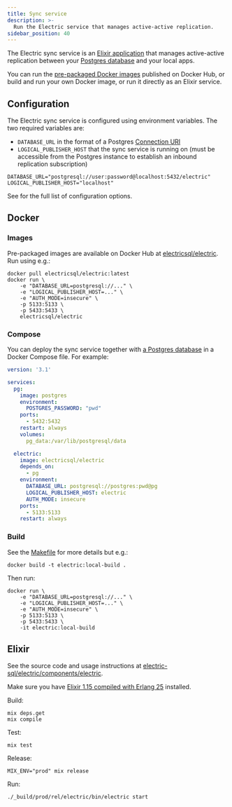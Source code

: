```yaml
---
title: Sync service
description: >-
  Run the Electric service that manages active-active replication.
sidebar_position: 40
---
```


The Electric sync service is an [Elixir application](https://elixir-lang.org) that manages active-active replication between your [Postgres database](./postgres.md) and your local apps.

You can run the [pre-packaged Docker images](#images) published on Docker Hub, or build and run your own Docker image, or run it directly as an Elixir service.

## Configuration

The Electric sync service is configured using environment variables. The two required variables are:

- `DATABASE_URL` in the format of a Postgres [Connection URI](https://www.postgresql.org/docs/current/libpq-connect.html#id-1.7.3.8.3.6)
- `LOGICAL_PUBLISHER_HOST` that the sync service is running on (must be accessible from the Postgres instance to establish an inbound replication subscription)

```shell
DATABASE_URL="postgresql://user:password@localhost:5432/electric"
LOGICAL_PUBLISHER_HOST="localhost"
```

See <DocPageLink path="api/service" /> for the full list of configuration options.

## Docker

### Images

Pre-packaged images are available on Docker Hub at [electricsql/electric](https://hub.docker.com/r/electricsql/electric). Run using e.g.:

```shell
docker pull electricsql/electric:latest 
docker run \
    -e "DATABASE_URL=postgresql://..." \
    -e "LOGICAL_PUBLISHER_HOST=..." \
    -e "AUTH_MODE=insecure" \
    -p 5133:5133 \
    -p 5433:5433 \
    electricsql/electric
```

### Compose

You can deploy the sync service together with [a Postgres database](./postgres.md) in a Docker Compose file. For example:

```yaml
version: '3.1'

services:
  pg:
    image: postgres
    environment:
      POSTGRES_PASSWORD: "pwd"
    ports:
      - 5432:5432
    restart: always
    volumes:
      pg_data:/var/lib/postgresql/data

  electric:
    image: electricsql/electric
    depends_on:
      - pg
    environment:
      DATABASE_URL: postgresql://postgres:pwd@pg
      LOGICAL_PUBLISHER_HOST: electric
      AUTH_MODE: insecure
    ports:
      - 5133:5133
    restart: always
```

### Build

See the [Makefile](https://github.com/electric-sql/electric/blob/main/components/electric/Makefile) for more details but e.g.:

```shell
docker build -t electric:local-build .
```

Then run:

```shell
docker run \
    -e "DATABASE_URL=postgresql://..." \
    -e "LOGICAL_PUBLISHER_HOST=..." \
    -e "AUTH_MODE=insecure" \
    -p 5133:5133 \
    -p 5433:5433 \
    -it electric:local-build
```

## Elixir

See the source code and usage instructions at [electric-sql/electric/components/electric](https://github.com/electric-sql/electric/tree/main/components/electric#readme).

Make sure you have [Elixir 1.15 compiled with Erlang 25](https://thinkingelixir.com/install-elixir-using-asdf/) installed.

Build:

```shell
mix deps.get
mix compile
```

Test:

```shell
mix test
```

Release:

```shell
MIX_ENV="prod" mix release
```

Run:

```shell
./_build/prod/rel/electric/bin/electric start
```
